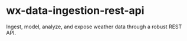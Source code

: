 # wx-data-ingestion-rest-api
Ingest, model, analyze, and expose weather data through a robust REST API.
